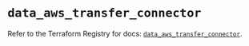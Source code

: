 # `data_aws_transfer_connector`

Refer to the Terraform Registry for docs: [`data_aws_transfer_connector`](https://registry.terraform.io/providers/hashicorp/aws/6.14.0/docs/data-sources/transfer_connector).

